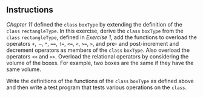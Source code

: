 ## Instructions ##

*Chapter 11* defined the `class` `boxType` by extending the definition of the `class` `rectangleType`. In this exercise, derive the `class` `boxType` from the `class` `rectangleType`, defined in *Exercise 1*, add the functions to overload the operators `+`,` –`, `*`, `==`, `!=`, `<=`, `<`, `>=`, `>`, and pre- and post-increment and decrement operators as members of the `class` `boxType`. Also overload the operators `<<` and `>>`. Overload the relational operators by considering the volume of the boxes. For example, two boxes are the same if they have the same volume.

Write the definitions of the functions of the `class` `boxType` as defined above and then write a test program that tests various operations on the `class`.

